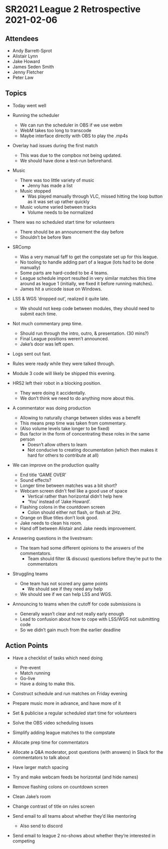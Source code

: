 # SR2021 League 2 Retrospective 2021-02-06

## Attendees

- Andy Barrett-Sprot
- Alistair Lynn
- Jake Howard
- James Seden Smith
- Jenny Fletcher
- Peter Law

## Topics

- Today went well

- Running the scheduler
  - We can run the scheduler in OBS if we use webm
  - WebM takes too long to transcode
  - Maybe interface directly with OBS to play the .mp4s

- Overlay had issues during the first match
  - This was due to the compbox not being updated.
  - We should have done a test-run beforehand.

- Music
  - There was too little variety of music
    - Jenny has made a list
  - Music stopped
    - Was played manually through VLC, missed hitting the loop button as it was set up rather quickly
  - Music volume varied between tracks
    - Volume needs to be normalized

- There was no scheduled start time for volunteers
  - There should be an announcement the day before
  - Shouldn’t be before 9am

- SRComp
  - Was a very manual faff to get the compstate set up for this league.
  - No tooling to handle adding part of a league (lots had to be done manually)
  - Some parts are hard-coded to be 4 teams.
  - League schedule import resulted in very similar matches this time around as league 1 (initially, we fixed it before running matches).
  - James hit a unicode issue on Windows.

- LSS & WGS ‘dropped out’, realized it quite late.
  - We should not keep code between modules, they should need to submit each time.

- Not much commentary prep time.
  - Should run through the intro, outro, & presentation. (30 mins?)
  - Final League positions weren’t announced.
  - Jake’s door was left open.

- Logs sent out fast.

- Rules were ready while they were talked through.

- Module 3 code will likely be shipped this evening.

- HRS2 left their robot in a blocking position.
  - They were doing it accidentally.
  - We don’t think we need to do anything more about this.

- A commentator was doing production
  - Allowing to naturally change between slides was a benefit
  - This means prep time was taken from commentary.
  - (Also volume levels take longer to be fixed)
  - Bus factor in the form of concentrating these roles in the same person
    - Doesn’t allow others to learn
    - Not conducive to creating documentation (which then makes it hard for others to contribute at all)

- We can improve on the production quality
  - End title ‘GAME OVER’
  - Sound effects?
  - Longer time between matches was a bit short?
  - Webcam screen didn’t feel like a good use of space
    - Vertical rather than horizontal didn’t help here
    - ‘You’ instead of ‘Jake Howard’.
  - Flashing colons in the countdown screen
    - Colon should either not flash, or flash at 2Hz.
  - Orange on Blue titles don’t look good.
  - Jake needs to clean his room.
  - Hand off between Alistair and Jake needs improvement.

- Answering questions in the livestream:
  - The team had some different opinions to the answers of the commentators.
    - Team should filter (& discuss) questions before they’re put to the commentators

- Struggling teams
  - One team has not scored any game points
    - We should see if they need any help
  - We should see if we can help LSS and WGS.

- Announcing to teams when the cutoff for code submissions is
  - Generally wasn’t clear and not really early enough
  - Lead to confusion about how to cope with LSS/WGS not submitting code
  - So we didn’t gain much from the earlier deadline

## Action Points

- Have a checklist of tasks which need doing
  - Pre-event
  - Match running
  - Go-live
  - Have a doing to make this.

- Construct schedule and run matches on Friday evening

- Prepare music more in advance, and have more of it

- Set & publicise a regular scheduled start time for volunteers

- Solve the OBS video scheduling issues

- Simplify adding league matches to the compstate

- Allocate prep time for commentators

- Allocate a Q&A moderator, post questions (with answers) in Slack for the commentators to talk about

- Have larger match spacing

- Try and make webcam feeds be horizontal (and hide names)

- Remove flashing colons on countdown screen

- Clean Jake’s room

- Change contrast of title on rules screen

- Send email to all teams about whether they’d like mentoring
  - Also send to discord

- Send email to league 2 no-shows about whether they’re interested in competing
